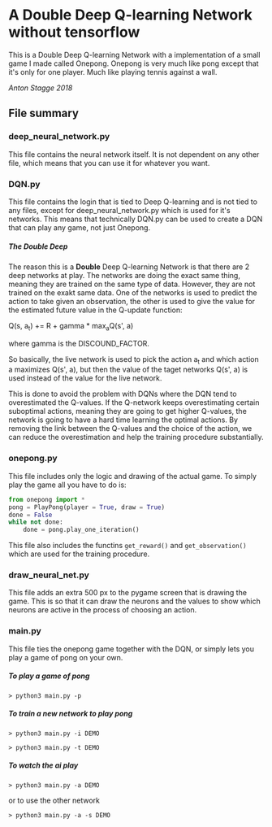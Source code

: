 # A Double Deep Q-learning Network without tensorflow

This is a Double Deep Q-learning Network with a implementation of a small game I
made called Onepong. Onepong is very much like pong except that it's only for
one player. Much like playing tennis against a wall.

_Anton Stagge 2018_

## File summary

### deep_neural_network.py

This file contains the neural network itself. It is not dependent on any other
file, which means that you can use it for whatever you want.

### DQN.py

This file contains the login that is tied to Deep Q-learning and is not tied to
any files, except for deep_neural_network.py which is used for it's networks.
This means that technically DQN.py can be used to create a DQN that can play
any game, not just Onepong.

##### The Double Deep

The reason this is a **Double** Deep Q-learning Network is that there are 2 deep
networks at play. The networks are doing the exact same thing, meaning they are
trained on the same type of data. However, they are not trained on the exakt
same data. One of the networks is used to predict the action to take given an
observation, the other is used to give the value for the estimated future value
in the Q-update function:

Q(s, a<sub>t</sub>) += R + gamma \* max<sub>a</sub>Q(s', a)

where gamma is the DISCOUND_FACTOR.

So basically, the live network is used to pick the action a<sub>t</sub> and
which action a maximizes Q(s', a), but then the value of the taget networks
Q(s', a) is used instead of the value for the live network.

This is done to avoid the problem with DQNs where the DQN tend to overestimated
the Q-values. If the Q-network keeps overestimating certain suboptimal actions,
meaning they are going to get higher Q-values, the network is going to have a
hard time learning the optimal actions. By removing the link between the Q-values
and the choice of the action, we can reduce the overestimation and help the
training procedure substantially.

### onepong.py

This file includes only the logic and drawing of the actual game. To simply
play the game all you have to do is:

```python
from onepong import *
pong = PlayPong(player = True, draw = True)
done = False
while not done:
    done = pong.play_one_iteration()
```

This file also includes the functins `get_reward()` and `get_observation()`
which are used for the training procedure.

### draw_neural_net.py

This file adds an extra 500 px to the pygame screen that is drawing the game.
This is so that it can draw the neurons and the values to show which neurons
are active in the process of choosing an action.

### main.py

This file ties the onepong game together with the DQN, or simply lets you play
a game of pong on your own.

##### To play a game of pong

`> python3 main.py -p`

##### To train a new network to play pong

`> python3 main.py -i DEMO`

`> python3 main.py -t DEMO`

##### To watch the ai play

`> python3 main.py -a DEMO`

or to use the other network

`> python3 main.py -a -s DEMO`
